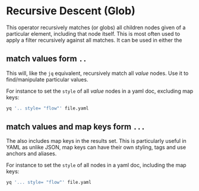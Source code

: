 # Recursive Descent (Glob)

This operator recursively matches (or globs) all children nodes given of a particular element, including that node itself. This is most often used to apply a filter recursively against all matches. It can be used in either the 

## match values form `..`
This will, like the `jq` equivalent, recursively match all _value_ nodes. Use it to find/manipulate particular values.

For instance to set the `style` of all _value_ nodes in a yaml doc, excluding map keys:

```bash
yq '.. style= "flow"' file.yaml
```

## match values and map keys form `...`
The also includes map keys in the results set. This is particularly useful in YAML as unlike JSON, map keys can have their own styling, tags and use anchors and aliases.

For instance to set the `style` of all nodes in a yaml doc, including the map keys:

```bash
yq '... style= "flow"' file.yaml
```